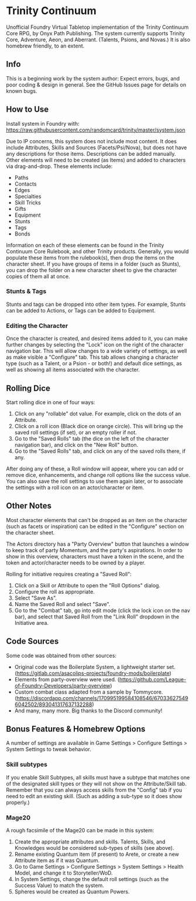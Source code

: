 # Trinity Continuum

Unofficial Foundry Virtual Tabletop implementation of the Trinity Continuum Core RPG, by Onyx Path Publishing. The system currently supports Trinity Core, Adventure, Aeon, and Aberrant. (Talents, Psions, and Novas.) It is also homebrew friendly, to an extent.

## Info

This is a beginning work by the system author: Expect errors, bugs, and poor coding & design in general. See the GitHub Issues page for details on known bugs.

## How to Use

Install system in Foundry with: https://raw.githubusercontent.com/randomcard/trinity/master/system.json

Due to IP concerns, this system does not include most content. It does include Attributes, Skills and Sources (Facets/Psi/Nova), but does not have any descriptions for those items. Descriptions can be added manually. Other elements will need to be created (as Items) and added to characters via drag-and-drop. These elements include:
* Paths
* Contacts
* Edges
* Specialties
* Skill Tricks
* Gifts
* Equipment
* Stunts
* Tags
* Bonds

Information on each of these elements can be found in the Trinity Continuum Core Rulebook, and other Trinity products. Generally, you would populate these items from the rulebook(s), then drop the items on the character sheet. If you have groups of items in a folder (such as Stunts), you can drop the folder on a new character sheet to give the character copies of them all at once.

### Stunts & Tags
Stunts and tags can be dropped into other item types. For example, Stunts can be added to Actions, or Tags can be added to Equipment.

### Editing the Character
Once the character is created, and desired items added to it, you can make further changes by selecting the "Lock" icon on the right of the character navigation bar. This will allow changes to a wide variety of settings, as well as make visible a "Configure" tab. This tab allows changing a character type (such as a Talent, or a Psion - or both!) and default dice settings, as well as showing all items associated with the character.

## Rolling Dice

Start rolling dice in one of four ways:
1. Click on any "rollable" dot value. For example, click on the dots of an Attribute.
2. Click on a roll icon (Black dice on orange circle). This will bring up the saved roll settings (if set), or an empty roller if not.
3. Go to the "Saved Rolls" tab (the dice on the left of the character navigation bar), and click on the "New Roll" button.
4. Go to the "Saved Rolls" tab, and click on any of the saved rolls there, if any.

After doing any of these, a Roll window will appear, where you can add or remove dice, enhancements, and change roll options like the success value. You can also save the roll settings to use them again later, or to associate the settings with a roll icon on an actor/character or item.

## Other Notes

Most character elements that can't be dropped as an item on the character (such as facets or inspiration) can be edited in the "Configure" section on the character sheet.

The Actors directory has a "Party Overview" button that launches a window to keep track of party Momentum, and the party's aspirations. In order to show in this overview, characters must have a token in the scene, and the token and actor/character needs to be owned by a player.

Rolling for initiative requires creating a "Saved Roll":
1. Click on a Skill or Attribute to open the "Roll Options" dialog.
2. Configure the roll as appropriate.
3. Select "Save As".
4. Name the Saved Roll and select "Save".
5. Go to the "Combat" tab, go into edit mode (click the lock icon on the nav bar), and select that Saved Roll from the "Link Roll" dropdown in the Initiative area.

## Code Sources

Some code was obtained from other sources:
- Original code was the Boilerplate System, a lightweight starter set. (https://gitlab.com/asacolips-projects/foundry-mods/boilerplate)
- Elements from party-overview were used. (https://github.com/League-of-Foundry-Developers/party-overview)
- Custom combat class adapted from a sample by Tommycore. (https://discordapp.com/channels/170995199584108546/670336275496042502/893041317637132288)
- And many, many more. Big thanks to the Discord community!

## Bonus Features & Homebrew Options

A number of settings are available in Game Settings > Configure Settings > System Settings to tweak behavior.

### Skill subtypes

If you enable Skill Subtypes, all skills must have a subtype that matches one of the designated skill types or they will not show on the Attribute/Skill tab. Remember that you can always access skills from the "Config" tab if you need to edit an existing skill. (Such as adding a sub-type so it does show properly.)

### Mage20

A rough facsimile of the Mage20 can be made in this system:
1. Create the appropriate attributes and skills. Talents, Skills, and Knowledges would be considered sub-types of skills (see above).
2. Rename existing Quantum item (if present) to Arete, or create a new Attribute item as if it was Quantum.
3. Go to Game Settings > Configure Settings > System Settings > Health Model, and change it to Storyteller/WoD.
4. In System Settings, change the default roll settings (such as the Success Value) to match the system.
5. Spheres would be created as Quantum Powers.
